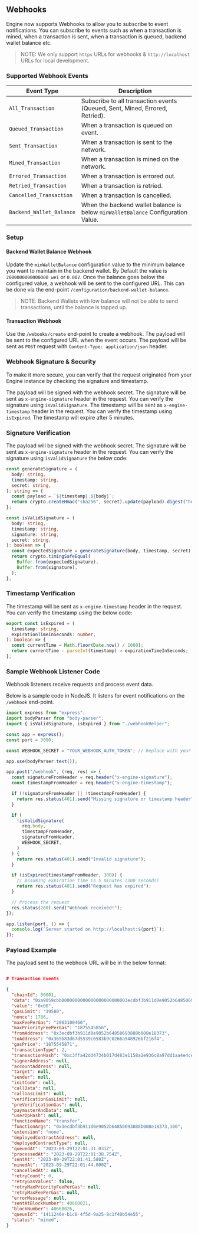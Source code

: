 ## Webhooks

Engine now supports Webhooks to allow you to subscribe to event notifications. You can subscribe to events such as when a transaction is mined, when a transaction is sent, when a transaction is queued, backend wallet balance etc.

> NOTE: We only support `https` URLs for webhooks & `http://localhost` URLs for local development.

### Supported Webhook Events

| Event Type               | Description                                                                      |
| ------------------------ | -------------------------------------------------------------------------------- |
| `All_Transaction`        | Subscribe to all transaction events (Queued, Sent, Mined, Errored, Retried).     |
| `Queued_Transaction`     | When a transaction is queued on event.                                           |
| `Sent_Transaction`       | When a transaction is sent to the network.                                       |
| `Mined_Transaction`      | When a transaction is mined on the network.                                      |
| `Errored_Transaction`    | When a transaction is errored out.                                               |
| `Retried_Transaction`    | When a transaction is retried.                                                   |
| `Cancelled_Transaction`  | When a transaction is cancelled.                                                 |
| `Backend_Wallet_Balance` | When the backend wallet balance is below `minWalletBalance` Configuration Value. |

### Setup

#### Backend Wallet Balance Webhook

Update the `minWalletBalance` configuration value to the minimum balance you want to maintain in the backend wallet. By Default the value is `2000000000000000 wei` or `0.002`. Once the balance goes below the configured value, a webhook will be sent to the configured URL. This can be done via the end-point `/configuration/backend-wallet-balance`.

> NOTE: Backend Wallets with low balance will not be able to send transactions, until the balance is topped up.

#### Transaction Webhook

Use the `/webooks/create` end-point to create a webhook. The payload will be sent to the configured URL when the event occurs. The payload will be sent as `POST` request with `Content-Type: application/json` header.

### Webhook Signature & Security

To make it more secure, you can verify that the request originated from your Engine instance by checking the signature and timestamp.

The payload will be signed with the webhook secret. The signature will be sent as `x-engine-signature` header in the request. You can verify the signature using `isValidSignature`. The timestamp will be sent as `x-engine-timestamp` header in the request. You can verify the timestamp using `isExpired`. The timestamp will expire after 5 minutes.

### Signature Verification

The payload will be signed with the webhook secret. The signature will be sent as `x-engine-signature` header in the request. You can verify the signature using `isValidSignature` the below code:

```ts
const generateSignature = (
  body: string,
  timestamp: string,
  secret: string,
): string => {
  const payload = `${timestamp}.${body}`;
  return crypto.createHmac("sha256", secret).update(payload).digest("hex");
};

const isValidSignature = (
  body: string,
  timestamp: string,
  signature: string,
  secret: string,
): boolean => {
  const expectedSignature = generateSignature(body, timestamp, secret);
  return crypto.timingSafeEqual(
    Buffer.from(expectedSignature),
    Buffer.from(signature),
  );
};
```

### Timestamp Verification

The timestamp will be sent as `x-engine-timestamp` header in the request. You can verify the timestamp using the below code:

```ts
export const isExpired = (
  timestamp: string,
  expirationTimeInSeconds: number,
): boolean => {
  const currentTime = Math.floor(Date.now() / 1000);
  return currentTime - parseInt(timestamp) > expirationTimeInSeconds;
};
```

### Sample Webhook Listener Code

Webhook listeners receive requests and process event data.

Below is a sample code in NodeJS. It listens for event notifications on the `/webhook` end-point.

```ts
import express from "express";
import bodyParser from "body-parser";
import { isValidSignature, isExpired } from "./webhookHelper";

const app = express();
const port = 3000;

const WEBHOOK_SECRET = "YOUR_WEBHOOK_AUTH_TOKEN"; // Replace with your secret

app.use(bodyParser.text());

app.post("/webhook", (req, res) => {
  const signatureFromHeader = req.header("x-engine-signature");
  const timestampFromHeader = req.header("x-engine-timestamp");

  if (!signatureFromHeader || !timestampFromHeader) {
    return res.status(401).send("Missing signature or timestamp header");
  }

  if (
    !isValidSignature(
      req.body,
      timestampFromHeader,
      signatureFromHeader,
      WEBHOOK_SECRET,
    )
  ) {
    return res.status(401).send("Invalid signature");
  }

  if (isExpired(timestampFromHeader, 300)) {
    // Assuming expiration time is 5 minutes (300 seconds)
    return res.status(401).send("Request has expired");
  }

  // Process the request
  res.status(200).send("Webhook received!");
});

app.listen(port, () => {
  console.log(`Server started on http://localhost:${port}`);
});
```

### Payload Example

The payload sent to the webhook URL will be in the below format:

```json

# Transaction Events

{
  "chainId": 80001,
  "data": "0xa9059cbb0000000000000000000000003ecdbf3b911d0e9052b64850693888b008e183730000000000000000000000000000000000000000000000000000000000000064",
  "value": "0x00",
  "gasLimit": "39580",
  "nonce": 1786,
  "maxFeePerGas": "2063100466",
  "maxPriorityFeePerGas": "1875545856",
  "fromAddress": "0x3ecdbf3b911d0e9052b64850693888b008e18373",
  "toAddress": "0x365b83d67d5539c6583b9c0266a548926bf216f4",
  "gasPrice": "1875545871",
  "transactionType": 2,
  "transactionHash": "0xc3ffa42dd4734b017d483e1158a2e936c8a97dd1aa4e4ce11df80ac8e81d2c7e",
  "signerAddress": null,
  "accountAddress": null,
  "target": null,
  "sender": null,
  "initCode": null,
  "callData": null,
  "callGasLimit": null,
  "verificationGasLimit": null,
  "preVerificationGas": null,
  "paymasterAndData": null,
  "userOpHash": null,
  "functionName": "transfer",
  "functionArgs": "0x3ecdbf3b911d0e9052b64850693888b008e18373,100",
  "extension": "none",
  "deployedContractAddress": null,
  "deployedContractType": null,
  "queuedAt": "2023-09-29T22:01:31.031Z",
  "processedAt": "2023-09-29T22:01:38.754Z",
  "sentAt": "2023-09-29T22:01:41.580Z",
  "minedAt": "2023-09-29T22:01:44.000Z",
  "cancelledAt": null,
  "retryCount": 0,
  "retryGasValues": false,
  "retryMaxPriorityFeePerGas": null,
  "retryMaxFeePerGas": null,
  "errorMessage": null,
  "sentAtBlockNumber": 40660021,
  "blockNumber": 40660026,
  "queueId": "1411246e-b1c8-4f5d-9a25-8c1f40b54e55",
  "status": "mined",
}
```
